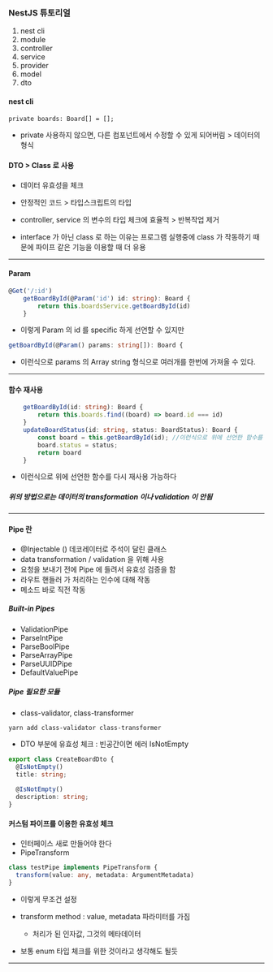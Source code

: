 ### NestJS 튜토리얼
1. nest cli
2. module
3. controller
4. service
5. provider
6. model
7. dto

#### nest cli

####
```
private boards: Board[] = []; 
```
- private 사용하지 않으면, 다른 컴포넌트에서 수정할 수 있게 되어버림 > 데이터의 형식


#### DTO > Class 로 사용
- 데이터 유효성을 체크
- 안정적인 코드 > 타입스크립트의 타입

- controller, service 의 변수의 타입 체크에 효율적 > 반복작업 제거
- interface 가 아닌 class 로 하는 이유는 프로그램 실행중에 class 가 작동하기 때문에 파이프 같은 기능을 이용할 때 더 유용

---
#### Param
```typescript
@Get('/:id')
    getBoardById(@Param('id') id: string): Board {
        return this.boardsService.getBoardById(id)
    }
```
- 이렇게 Param 의 id 를 specific 하게 선언할 수 있지만
```typescript
getBoardById(@Param() params: string[]): Board {
```
- 이런식으로 params 의 Array string 형식으로 여러개를 한번에 가져올 수 있다.

---
#### 함수 재사용
```typescript
    getBoardById(id: string): Board {
        return this.boards.find((board) => board.id === id)
    }
    updateBoardStatus(id: string, status: BoardStatus): Board {
        const board = this.getBoardById(id); //이런식으로 위에 선언한 함수를 다시 재사용 가능하다
        board.status = status;
        return board
    }
```
- 이런식으로 위에 선언한 함수를 다시 재사용 가능하다


##### 위의 방법으로는 데이터의 transformation 이나 validation 이 안됨
---

#### Pipe 란
- @Injectable () 데코레이터로 주석이 달린 클래스
- data transformation / validation 을 위해 사용
- 요청을 보내기 전에 Pipe 에 들려서 유효성 검증을 함
- 라우트 핸들러 가 처리하는 인수에 대해 작동
- 메소드 바로 직전 작동

##### Built-in Pipes
- ValidationPipe
- ParseIntPipe
- ParseBoolPipe
- ParseArrayPipe
- ParseUUIDPipe
- DefaultValuePipe

##### Pipe 필요한 모듈
- class-validator, class-transformer
```bash
yarn add class-validator class-transformer
```
- DTO 부분에 유효성 체크 : 빈공간이면 에러 IsNotEmpty
```typescript
export class CreateBoardDto {
  @IsNotEmpty()
  title: string;

  @IsNotEmpty()
  description: string;
}
```

#### 커스텀 파이프를 이용한 유효성 체크
- 인터페이스 새로 만들어야 한다
- PipeTransform
```typescript
class testPipe implements PipeTransform {
  transform(value: any, metadata: ArgumentMetadata)
}
```
- 이렇게 무조건 설정

- transform method : value, metadata 파라미터를 가짐 
  - 처리가 된 인자값, 그것의 메타데이터
- 보통 enum 타입 체크를 위한 것이라고 생각해도 될듯

---
